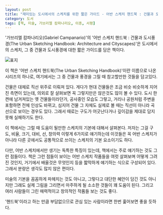 ```yaml
---
layout: post
title: "재미있는 도시에서의 스케치를 위한 짧은 가이드 - 어반 스케치 핸드북 : 건물과 도시풍경"
category: 도서
tags: [책, 미술, 가브리엘 캄파나리오, 이종, 서평]
---
```


'가브리엘 캄파나리오(Gabriel Campanario)'의
'어반 스케치 핸드북 : 건물과 도시풍경(The Urban Sketching Handbook: Architecture and Cityscapes)'은
도시에서의 스케치, 그 중 건물과 도시풍경에 대한 짧은 가이드를 담은 책이다.

![표지](https://lh3.googleusercontent.com/z8SdEeHFRPDC7848BjzwCMZEM1--eVDXAv9R70Zag8Zq7AS7vKBKYoAszZTmjOyxY7rcErA9ctfkSA=s480)

이 책은 '어반 스케치 핸드북(The Urban Sketching Handbook)'이란 이름으로 나온 시리즈의 하나로,
여기에서는 그 중 건물과 풍경을 그릴 때 참고할만한 것들을 담고있다.

건물은 대체로 직선 위주로 이뤄져 있다.
게다가 현대 건물들은 조금 비슷 비슷하게 지어진 측면이 있는데,
의외로 잘 살펴보면 꼭 그렇지만은 않은것도 많이 볼 수 있다.
도시 한켠에 남겨져있는 옛 건물들이라던가,
공사중인 모습도 그렇고,
거리나 공원처럼 주변을 포함하면 전체 인상도 바뀌고,
심지어 건물 그 자체도 실제로 볼 때는 직선이 아니라 곡선으로 보이는 경우도 있다.
그래서 때로는 구도가 어긋난다거나 깊이감을 제대로 담지 못해 실패하기도 한다.

이 책에서는 그럴 때 도움이 될만한 스케치의 기본에 대해서 살펴본다.
저자는 그걸 구도, 비율, 크기, 대비, 선, 창의력 이렇게 6가지로 얘기하는데
이것들은 꼭 어반 스케치가 아니라 다른 곳에서도 공통적으로 쓰이는 스케치의 기본 요소이기도 하다.

다만, 어반 스케치에서만 생기는 독특한 특징이 있는데,
책에서는 주로 얘기하는 것도 그런 점들이다.
책은 그런 점들이 보이는 어반 스케치 작품들을 여럿 살펴보며
어떻게 그려진 것인지,
거기에서 배울것은 무엇인지 등을 짧막하게 얘기하는 식으로 구성되어 있다.
그래서 분량은 생각도 많지 않은 편이다.

미술의 기본을 꼼꼼하게 파헤치는 것도 아니고,
그렇다고 대단한 혜안이 담긴 것도 아니지만
그래도 실제 그림을 그리면서 마주하게 될 소소한 것들이 꽤 도움이 된다.
그리고 여러 사람들이 그린 매력적이고 창의적인 작품들 보는 것도 좋다.

'핸드북'이라고 하는 만큼 부담없으므로
관심 있는 사람이라면 한번 훑어보면 좋을 듯하다.
